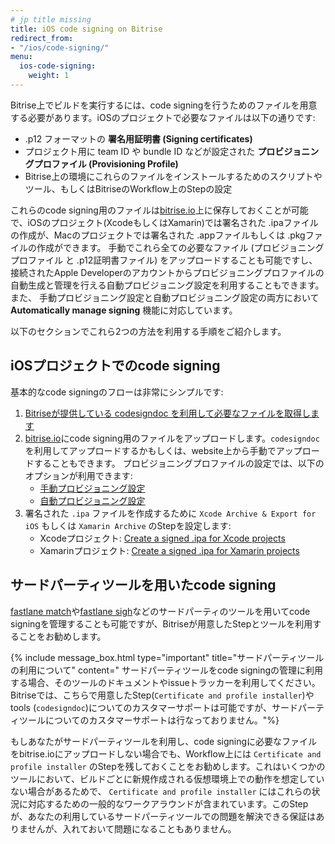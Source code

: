 ```yaml
---
# jp title missing
title: iOS code signing on Bitrise
redirect_from:
- "/ios/code-signing/"
menu:
  ios-code-signing:
    weight: 1
---
```

Bitrise上でビルドを実行するには、code signingを行うためのファイルを用意する必要があります。iOSのプロジェクトで必要なファイルは以下の通りです:

* .p12 フォーマットの **署名用証明書 (Signing certificates)**
* プロジェクト用に team ID や bundle ID などが設定された **プロビジョニングプロファイル (Provisioning Profile)**
* Bitrise上の環境にこれらのファイルをインストールするためのスクリプトやツール、もしくはBitriseのWorkflow上のStepの設定

これらのcode signing用のファイルは[bitrise.io](https://www.bitrise.io)上に保存しておくことが可能で、iOSのプロジェクト(XcodeもしくはXamarin)では署名された .ipaファイルの作成が、Macのプロジェクトでは署名された .appファイルもしくは .pkgファイルの作成ができます。
手動でこれら全ての必要なファイル (プロビジョニングプロファイル と .p12証明書ファイル) をアップロードすることも可能ですし、接続されたApple Developerのアカウントからプロビジョニングプロファイルの自動生成と管理を行える自動プロビジョニング設定を利用することもできます。
また、 手動プロビジョニング設定と自動プロビジョニング設定の両方において **Automatically manage signing** 機能に対応しています。

以下のセクションでこれら2つの方法を利用する手順をご紹介します。

## iOSプロジェクトでのcode signing

基本的なcode signingのフローは非常にシンプルです:

1. [Bitriseが提供している codesigndoc を利用して必要なファイルを取得します](/code-signing/ios-code-signing/collecting-files-with-codesigndoc)
2. [bitrise.io](https://www.bitrise.io)にcode signing用のファイルをアップロードします。`codesigndoc` を利用してアップロードするかもしくは、website上から手動でアップロードすることもできます。
プロビジョニングプロファイルの設定では、以下のオプションが利用できます:
   * [手動プロビジョニング設定](/code-signing/ios-code-signing/ios-manual-provisioning)
   * [自動プロビジョニング設定](/code-signing/ios-code-signing/ios-auto-provisioning)
3. 署名された `.ipa` ファイルを作成するために `Xcode Archive & Export for iOS` もしくは `Xamarin Archive` のStepを設定します:
   * Xcodeプロジェクト: [Create a signed .ipa for Xcode projects](/code-signing/ios-code-signing/create-signed-ipa-for-xcode)
   * Xamarinプロジェクト: [Create a signed .ipa for Xamarin projects](/code-signing/ios-code-signing/create-signed-ipa-for-xamarin)


## サードパーティツールを用いたcode signing

[fastlane match](https://github.com/fastlane/fastlane/tree/master/match)や[fastlane sigh](https://github.com/fastlane/fastlane/tree/master/sigh)などのサードパーティのツールを用いてcode signingを管理することも可能ですが、Bitriseが用意したStepとツールを利用することをお勧めします。

{% include message_box.html type="important" title="サードパーティツールの利用について" content=" サードパーティツールをcode signingの管理に利用する場合、そのツールのドキュメントやissueトラッカーを利用してください。Bitriseでは、こちらで用意したStep(`Certificate and profile installer`)やtools (`codesigndoc`)についてのカスタマーサポートは可能ですが、サードパーティツールについてのカスタマーサポートは行なっておりません。"%}

もしあなたがサードパーティツールを利用し、code signingに必要なファイルをbitrise.ioにアップロードしない場合でも、Workflow上には `Certificate and profile installer` のStepを残しておくことをお勧めします。これはいくつかのツールにおいて、ビルドごとに新規作成される仮想環境上での動作を想定していない場合があるためで、 `Certificate and profile installer` にはこれらの状況に対応するための一般的なワークアラウンドが含まれています。このStepが、あなたの利用しているサードパーティツールでの問題を解決できる保証はありませんが、入れておいて問題になることもありません。
